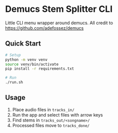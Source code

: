 # Demucs Stem Splitter CLI

Little CLI menu wrapper around demucs.
All credit to https://github.com/adefossez/demucs

## Quick Start

```bash
# Setup
python -m venv venv
source venv/bin/activate
pip install -r requirements.txt

# Run
./run.sh
```

## Usage

1. Place audio files in `tracks_in/`
2. Run the app and select files with arrow keys
3. Find stems in `tracks_out/<songname>/`
4. Processed files move to `tracks_done/`